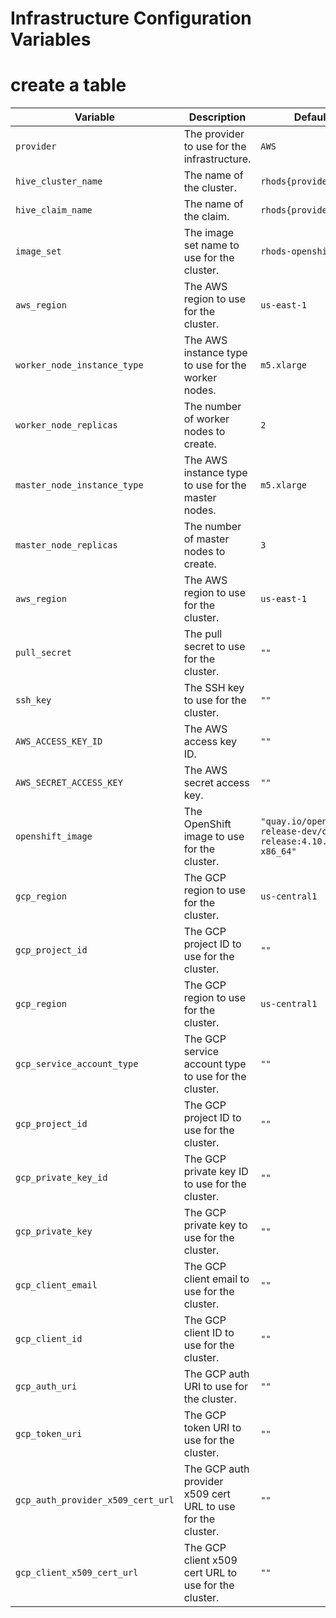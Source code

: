 # Infrastructure Configuration Variables
# create a table
| Variable | Description | Default | Provider |
| -------- | ----------- | ------- | -------- |
| `provider` | The provider to use for the infrastructure. | `AWS` | `all` |
| `hive_cluster_name` | The name of the cluster. | `rhods{provider}` | `all` |
| `hive_claim_name` | The name of the claim. | `rhods{provider}claim` | `all` |
| `image_set` | The image set name to use for the cluster. | `rhods-openshift` | `all` |
| `aws_region` | The AWS region to use for the cluster. | `us-east-1` | `aws` |
| `worker_node_instance_type` | The AWS instance type to use for the worker nodes. | `m5.xlarge` | `aws` |
| `worker_node_replicas` | The number of worker nodes to create. | `2` | `aws` |
| `master_node_instance_type` | The AWS instance type to use for the master nodes. | `m5.xlarge` | `aws` |
| `master_node_replicas` | The number of master nodes to create. | `3` | `aws` |
| `aws_region` | The AWS region to use for the cluster. | `us-east-1` | `aws` |
| `pull_secret` | The pull secret to use for the cluster. | `""` | `all` |
| `ssh_key` | The SSH key to use for the cluster. | `""` | `all` |
| `AWS_ACCESS_KEY_ID` | The AWS access key ID. | `""` | `aws` |
| `AWS_SECRET_ACCESS_KEY` | The AWS secret access key. | `""` | `aws` |
| `openshift_image` | The OpenShift image to use for the cluster. | `"quay.io/openshift-release-dev/ocp-release:4.10.42-x86_64"` | `all` |
| `gcp_region` | The GCP region to use for the cluster. | `us-central1` | `gcp` |
| `gcp_project_id` | The GCP project ID to use for the cluster. | `""` | `gcp` |
| `gcp_region` | The GCP region to use for the cluster. | `us-central1` | `gcp` |
| `gcp_service_account_type` | The GCP service account type to use for the cluster. | `""` | `gcp` |
| `gcp_project_id` | The GCP project ID to use for the cluster. | `""` | `gcp` |
| `gcp_private_key_id` | The GCP private key ID to use for the cluster. | `""` | `gcp` |
| `gcp_private_key` | The GCP private key to use for the cluster. | `""` | `gcp` |
| `gcp_client_email` | The GCP client email to use for the cluster. | `""` | `gcp` |
| `gcp_client_id` | The GCP client ID to use for the cluster. | `""` | `gcp` |
| `gcp_auth_uri` | The GCP auth URI to use for the cluster. | `""` | `gcp` |
| `gcp_token_uri` | The GCP token URI to use for the cluster. | `""` | `gcp` |
| `gcp_auth_provider_x509_cert_url` | The GCP auth provider x509 cert URL to use for the cluster. | `""` | `gcp` |
| `gcp_client_x509_cert_url` | The GCP client x509 cert URL to use for the cluster. | `""` | `gcp` |






